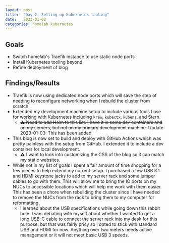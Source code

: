 ```yaml
---
layout: post
title:  "Day 2: Setting up Kubernetes tooling"
date:   2023-01-02
categories: homelab kubernetes
---
```


## Goals

* Switch homelab's Traefik instance to use static node ports
* Install Kubernetes tooling beyond 
* Refine deployment of blog

## Findings/Results

* Traefik is now using dedicated node ports which will save the step of needing to reconfigure networking when I rebuild the cluster from scratch.
* Extended my development machine setup to include various tools I use for working with Kubernetes including `krew`, `kubectx`, `kubens`, and Stern.
    * ~~:warning: Need to add Helm to this list. I have it in some dev containers and on my servers, but not on my primary development machine.~~ Update 2023-01-03: This has been added.
* This blog is now set to build and deploy with GitHub Actions which was pretty painless with the setup from GitHub. I extended it to include a dev container for local development.
    * :warning: I want to look into customizing the CSS of the blog so it can match my static websites.
* While not in my list of goals I spent a fair amount of time shopping for a few pieces to help extend my current setup. I purchased a few USB 3.1 and HDMI keystone jacks to add to my server rack and some jumper cables to go with them. This will allow me to bring the IO ports on my NUCs to accessible locations which will help me work with them easier. This has been a chore when rebuilding the cluster since I have needed to remove the NUCs from the rack to bring them to my computer for reformatting.
    * I learned about the USB specifications while going down this rabbit hole. I was debating with myself about whether I wanted to get a long USB-C cable to connect the server rack into my desk for this purpose, but that was fairly pricy so I opted to stick with standard USB and HDMI for now. Anything over two meters needs active management or it will not meet basic USB 3 speeds.
